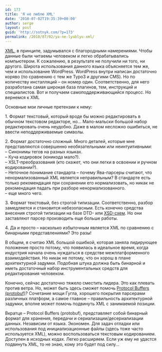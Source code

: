 ```yaml
---
id: 173
title: 'Я не люблю XML'
date: '2010-07-02T19:35:39+00:00'
author: serge
layout: post
guid: 'http://sotnyk.com/?p=173'
permalink: /2010/07/02/ya-ne-lyublyu-xml/
---
```


[XML](http://ru.wikipedia.org/wiki/XML), в принципе, задумывался с благородными намерениями. Чтобы данные были читаемы человеком и легко обрабатывались компьютером. К сожалению, в результате не получили ни того, ни другого. Широта использования данного языка объясняется тем же, чем и использование WordPress. WordPress внутри написан достаточно коряво (по сравнению с тем же Typo3 и другими CMS). Но по количеству инсталляций – он номер один. Соответственно, для него разработана самая широкая база плагинов, тем, инструкций и специалистов. Вот и получаем самоподдерживающийся процесс. Но вернемся к XML  
  
Основные мои личные претензии к нему:

1\. Формат текстовый, который вроде бы можно редактировать в обычном текстовом редакторе, но… Мало-мальски большой набор редактировать очень неудобно. Даже в малом несложно ошибиться, не ввести неподдерживаемые символы.

2\. Формат достаточно сложный. Много деталей, которые мне представляются совершенно необязательными или неинтуитивными:  
– Синонимы тегов на разных языках.  
– Куча кодировок (юникода мало?).  
– XSLT-преобразования (кто скажет, что они легки в освоении и ручном кодировании?).  
– Неточное понимание стандарта – почему Ява-парсеры считают, что ненормализованный XML является неправильным? В стандарте есть только рекомендация при сохранении его нормализовать, но никак не рекомендация падать при разборе ненормализованного.  
– еще много чего.

3\. Формат текстовый, без строгой типизации. Соответственно, разбор замедляется и становится небезопасным. Есть конечно средства внесения строгой типизации на базе DTD- или [XSD-схем](http://ru.wikipedia.org/wiki/XML_Schema). Но они заставляют парсер производить еще больше работы.

4\. Да и просто – насколько избыточным является XML по сравнению с бинарными представлениями? Это разы!

В общем, я считаю XML большой ошибкой, которая заняла лидирующее положение просто потому, что появилась в идеальное время, когда индустрия начала очень нуждаться в средстве межплатформенного взаимодействия. Но никак не потому, что он хорош в плане архитектурной задумки. Подобная штука должна быть бинарной и иметь достаточный набор инструментальных средств для редактирования человеком.

Конечно, сейчас достаточно тяжело сместить лидера. Это как плевать против ветра. Но, может быть здесь сможет помочь [Protocol Buffers (protobuf)](http://code.google.com/p/protobuf/)? Сочетание мощи Гугла, хорошего покрытия парсерами различных платформ, а самое главное – правильность архитектурной задумки, вполне может помочь подвинуть XML с занимаемой позиции.

Вкратце – Protocol Buffers (protobuf), представляет собой бинарный формат для хранения, передачи и сериализации/десериализации данных. Независим от языка. Экономен. Для задач отладки или использования под инициализационные файлы (здесь тоже часто используется XML), можно воспользоваться текстовым кодированием. Доступен в исходных кодах. Легко расширяем. Если уж ему не удастся подвинуть XML, то не знаю, кому это будет под силу…